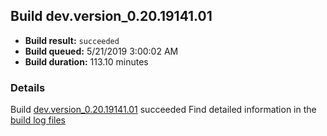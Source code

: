 ## Build dev.version_0.20.19141.01
- **Build result:** `succeeded`
- **Build queued:** 5/21/2019 3:00:02 AM
- **Build duration:** 113.10 minutes
### Details
Build [dev.version_0.20.19141.01](https://winappstudio.visualstudio.com/web/build.aspx?pcguid=a4ef43be-68ce-4195-a619-079b4d9834c2&builduri=vstfs%3a%2f%2f%2fBuild%2fBuild%2f28020) succeeded
Find detailed information in the [build log files](https://uwpctdiags.blob.core.windows.net/buildlogs/dev.version_0.20.19141.01_logs.zip)
